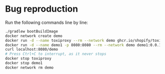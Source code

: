 # Bug reproduction

Run the following commands line by line:
```sh
./gradlew bootBuildImage
docker network create demo
docker run -d --name toxiproxy --rm --network demo ghcr.io/shopify/toxiproxy
docker run -d --name demo1 -p 8080:8080 --rm --network demo demo1:0.0.1-SNAPSHOT
curl localhost:8080/demo
# Press Ctrl+C to interrupt, as it never stops
docker stop toxiproxy
docker stop demo1
docker network rm demo
```
